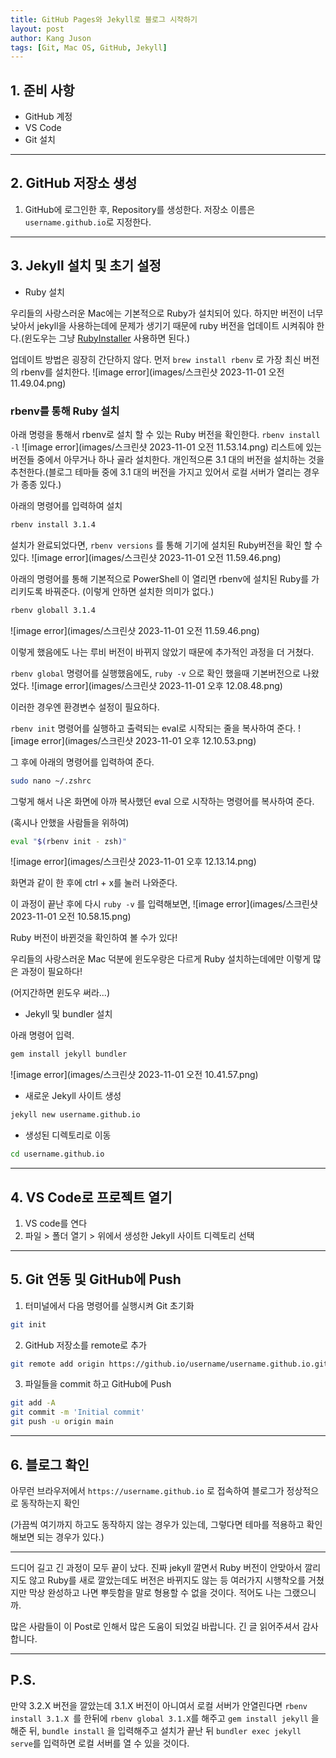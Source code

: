 ```yaml
---
title: GitHub Pages와 Jekyll로 블로그 시작하기
layout: post
author: Kang Juson
tags: [Git, Mac OS, GitHub, Jekyll]
---
```


## 1. 준비 사항
- GitHub 계정
- VS Code
- Git 설치

---

## 2. GitHub 저장소 생성
 1. GitHub에 로그인한 후, Repository를 생성한다. 저장소 이름은 `username.github.io`로 지정한다.

---

## 3. Jekyll 설치 및 초기 설정
 - Ruby 설치

  우리들의 사랑스러운 Mac에는 기본적으로 Ruby가 설치되어 있다. 하지만 버전이 너무 낮아서 jekyll을 사용하는데에 문제가 생기기 때문에 ruby 버전을 업데이트 시켜줘야 한다.(윈도우는 그냥 [RubyInstaller](https://rubyinstaller.org) 사용하면 된다.)

  업데이트 방법은 굉장히 간단하지 않다. 
 먼저 `brew install rbenv` 로 가장 최신 버전의 rbenv를 설치한다.
 ![image error](images/스크린샷 2023-11-01 오전 11.49.04.png)

 ### rbenv를 통해 Ruby 설치
 아래 명령을 통해서 rbenv로 설치 할 수 있는 Ruby 버전을 확인한다.
 `rbenv install -l`
 ![image error](images/스크린샷 2023-11-01 오전 11.53.14.png)
 리스트에 있는 버전들 중에서 아무거나 하나 골라 설치한다.
 개인적으론 3.1 대의 버전을 설치하는 것을 추천한다.(블로그 테마들 중에 3.1 대의 버전을 가지고 있어서 로컬 서버가 열리는 경우가 종종 있다.) 

 아래의 명령어를 입력하여 설치
 ```sh
 rbenv install 3.1.4
 ```

 설치가 완료되었다면, `rbenv versions` 를 통해 기기에 설치된 Ruby버전을 확인 할 수 있다.
 ![image error](images/스크린샷 2023-11-01 오전 11.59.46.png)

 아래의 명령어를 통해 기본적으로 PowerShell 이 열리면 rbenv에 설치된 Ruby를 가리키도록 바꿔준다.
 (이렇게 안하면 설치한 의미가 없다.)
 ```sh
 rbenv globall 3.1.4
 ```
 ![image error](images/스크린샷 2023-11-01 오전 11.59.46.png)

 이렇게 했음에도 나는 루비 버전이 바뀌지 않았기 때문에 추가적인 과정을 더 거쳤다.

 `rbenv global` 명령어를 실행했음에도, `ruby -v` 으로 확인 했을때 기본버전으로 나왔었다.
 ![image error](images/스크린샷 2023-11-01 오후 12.08.48.png)
 
 이러한 경우엔 환경변수 설정이 필요하다.

 `rbenv init` 명령어를 실행하고 출력되는 eval로 시작되는 줄을 복사하여 준다.
 ![image error](images/스크린샷 2023-11-01 오후 12.10.53.png)
 
 그 후에 아래의 명령어를 입력하여 준다.
 ```sh
 sudo nano ~/.zshrc
 ```
 그렇게 해서 나온 화면에 아까 복사했던 eval 으로 시작하는 명령어를 복사하여 준다.

 (혹시나 안했을 사람들을 위하여)
 ```sh
 eval "$(rbenv init - zsh)"
 ```
 ![image error](images/스크린샷 2023-11-01 오후 12.13.14.png)

 화면과 같이 한 후에 ctrl + x를 눌러 나와준다.

 이 과정이 끝난 후에 다시 `ruby -v` 를 입력해보면,
 ![image error](images/스크린샷 2023-11-01 오전 10.58.15.png)
 
 Ruby 버전이 바뀐것을 확인하여 볼 수가 있다! 

 우리들의 사랑스러운 Mac 덕분에 윈도우랑은 다르게 Ruby 설치하는데에만 이렇게 많은 과정이 필요하다!
 
 (어지간하면 윈도우 써라...)

 - Jekyll 및 bundler 설치

 아래 명령어 입력.
 ```sh
 gem install jekyll bundler
 ```
 ![image error](images/스크린샷 2023-11-01 오전 10.41.57.png)

 - 새로운 Jekyll 사이트 생성
 ```sh
 jekyll new username.github.io
 ```
 - 생성된 디렉토리로 이동
 ```sh
 cd username.github.io
 ```
---

## 4. VS Code로 프로젝트 열기
1. VS code를 연다
2. 파일 > 폴더 열기 > 위에서 생성한 Jekyll 사이트 디렉토리 선택

--- 

## 5. Git 연동 및 GitHub에 Push
1. 터미널에서 다음 명령어를 실행시켜 Git 초기화
```sh
git init
```
2. GitHub 저장소를 remote로 추가
```sh
git remote add origin https://github.io/username/username.github.io.git
```
3. 파일들을 commit 하고 GitHub에 Push
```sh
git add -A
git commit -m 'Initial commit'
git push -u origin main
```

---

## 6. 블로그 확인
아무런 브라우저에서 `https://username.github.io` 로 접속하여 블로그가 정상적으로 동작하는지 확인

(가끔씩 여기까지 하고도 동작하지 않는 경우가 있는데, 그렇다면 테마를 적용하고 확인해보면 되는 경우가 있다.)

---

드디어 길고 긴 과정이 모두 끝이 났다. 진짜 jekyll 깔면서 Ruby 버전이 안맞아서 깔리지도 않고 Ruby를 새로 깔았는데도 버전은 바뀌지도 않는 등 여러가지 시행착오를 거쳤지만 막상 완성하고 나면 뿌듯함을 말로 형용할 수 없을 것이다. 적어도 나는 그랬으니까. 

많은 사람들이 이 Post로 인해서 많은 도움이 되었길 바랍니다. 긴 글 읽어주셔서 감사합니다.

--- 
## P.S.
만약 3.2.X 버전을 깔았는데 3.1.X 버전이 아니여서 로컬 서버가 안열린다면 
`rbenv install 3.1.X `를 한뒤에 `rbenv global 3.1.X`를 해주고
`gem install jekyll` 을 해준 뒤, `bundle install` 을 입력해주고 설치가 끝난 뒤 `bundler exec jekyll serve`를 입력하면 로컬 서버를 열 수 있을 것이다.